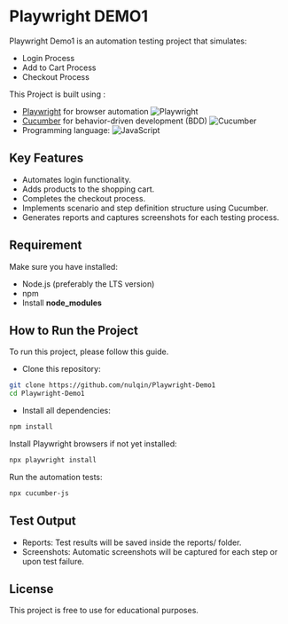 
# Playwright DEMO1

Playwright Demo1 is an automation testing project that simulates:

- Login Process
- Add to Cart Process
- Checkout Process

This Project is built using : 
- [Playwright](https://playwright.dev/) for browser automation ![Playwright](https://img.shields.io/badge/Playwright-Automation-blue?logo=playwright)
- [Cucumber](https://cucumber.io/) for behavior-driven development (BDD) ![Cucumber](https://img.shields.io/badge/Cucumber-BDD-yellowgreen?logo=cucumber)
- Programming language: ![JavaScript](https://img.shields.io/badge/JavaScript-ES6-yellow?logo=javascript)



## Key Features

- Automates login functionality.
- Adds products to the shopping cart.
- Completes the checkout process.
- Implements scenario and step definition structure using Cucumber.
- Generates reports and captures screenshots for each testing process.


## Requirement
Make sure you have installed:
- Node.js (preferably the LTS version)
- npm
- Install **node_modules**


## How to Run the Project

To run this project, please follow this guide.

- Clone this repository:
```bash
git clone https://github.com/nulqin/Playwright-Demo1
cd Playwright-Demo1
```
- Install all dependencies:
```bash
npm install
```

Install Playwright browsers if not yet installed:
```bash
npx playwright install
```

Run the automation tests:
```bash
npx cucumber-js
```

## Test Output

- Reports: Test results will be saved inside the reports/ folder.
- Screenshots: Automatic screenshots will be captured for each step or upon test failure.


## License

This project is free to use for educational purposes.

